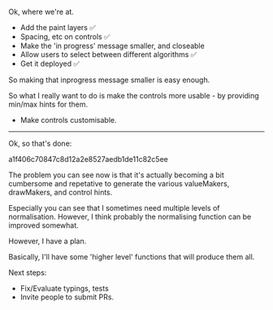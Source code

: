 Ok, where we're at. 

- Add the paint layers ✅
- Spacing, etc on controls ✅
- Make the 'in progress' message smaller, and closeable
- Allow users to select between different algorithms ✅
- Get it deployed ✅


So making that inprogress message smaller is easy enough. 

So what I really want to do is make the controls more usable - by providing min/max hints for them.

- Make controls customisable. 

---

Ok, so that's done: 

a1f406c70847c8d12a2e8527aedb1de11c82c5ee

The problem you can see now is that it's actually becoming a bit cumbersome and repetative  to generate the various valueMakers, drawMakers, and control hints. 

Especially you can see that I sometimes need multiple levels of normalisation. However, I think probably the normalising function can be improved somewhat. 

However, I have a plan. 

Basically, I'll have some 'higher level' functions that will produce them all. 

Next steps: 

- Fix/Evaluate typings, tests
- Invite people to submit PRs. 



